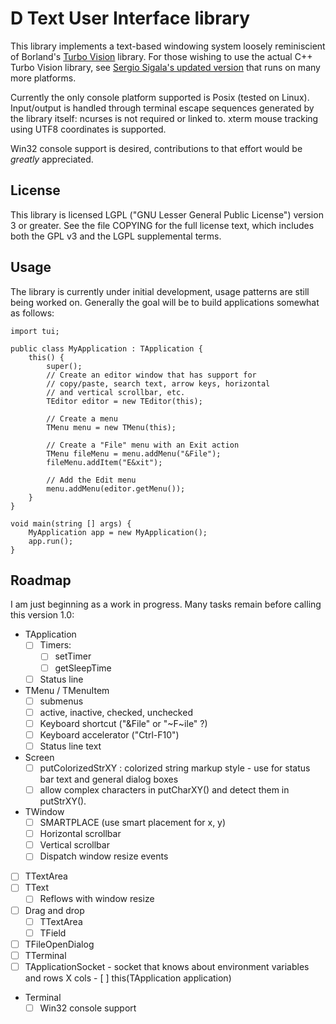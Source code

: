 D Text User Interface library
=============================

This library implements a text-based windowing system loosely
reminiscient of Borland's [Turbo
Vision](http://en.wikipedia.org/wiki/Turbo_Vision) library.  For those
wishing to use the actual C++ Turbo Vision library, see [Sergio
Sigala's updated version](http://tvision.sourceforge.net/) that runs
on many more platforms.

Currently the only console platform supported is Posix (tested on
Linux).  Input/output is handled through terminal escape sequences
generated by the library itself: ncurses is not required or linked to.
xterm mouse tracking using UTF8 coordinates is supported.

Win32 console support is desired, contributions to that effort would
be *greatly* appreciated.

License
-------

This library is licensed LGPL ("GNU Lesser General Public License")
version 3 or greater.  See the file COPYING for the full license text,
which includes both the GPL v3 and the LGPL supplemental terms.

Usage
-----

The library is currently under initial development, usage patterns are
still being worked on.  Generally the goal will be to build
applications somewhat as follows:

    import tui;

    public class MyApplication : TApplication {
        this() {
            super();
            // Create an editor window that has support for
            // copy/paste, search text, arrow keys, horizontal
            // and vertical scrollbar, etc.
            TEditor editor = new TEditor(this);

            // Create a menu
            TMenu menu = new TMenu(this);

            // Create a "File" menu with an Exit action
            TMenu fileMenu = menu.addMenu("&File");
            fileMenu.addItem("E&xit");

            // Add the Edit menu
            menu.addMenu(editor.getMenu());
        }
    }

    void main(string [] args) {
        MyApplication app = new MyApplication();
        app.run();
    }

Roadmap
-------

I am just beginning as a work in progress.  Many tasks remain before
calling this version 1.0:

- TApplication
  - [ ] Timers:
    - [ ] setTimer
    - [ ] getSleepTime
  - [ ] Status line
- TMenu / TMenuItem
  - [ ] submenus
  - [ ] active, inactive, checked, unchecked
  - [ ] Keyboard shortcut ("&File" or "~F~ile" ?)
  - [ ] Keyboard accelerator ("Ctrl-F10")
  - [ ] Status line text
- Screen
  - [ ] putColorizedStrXY : colorized string markup style - use for status bar text and general dialog boxes
  - [ ] allow complex characters in putCharXY() and detect them in putStrXY().
- TWindow
  - [ ] SMARTPLACE (use smart placement for x, y)
  - [ ] Horizontal scrollbar
  - [ ] Vertical scrollbar
  - [ ] Dispatch window resize events
- [ ] TTextArea
- [ ] TText
  - [ ] Reflows with window resize
- [ ] Drag and drop
  - [ ] TTextArea
  - [ ] TField
- [ ] TFileOpenDialog
- [ ] TTerminal
- [ ] TApplicationSocket - socket that knows about environment variables and
        rows X cols
      - [ ] this(TApplication application)
- Terminal
  - [ ] Win32 console support
